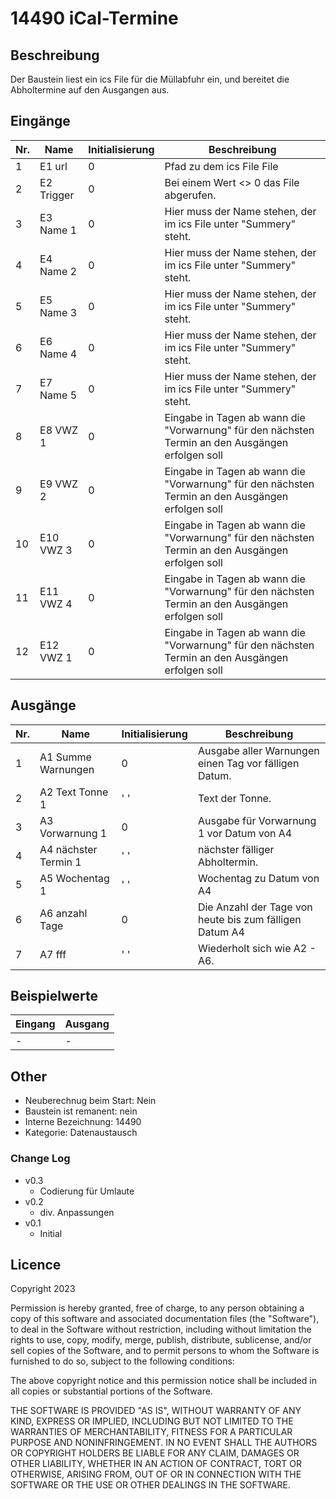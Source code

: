# 14490 iCal-Termine

## Beschreibung 

Der Baustein liest ein ics File für die Müllabfuhr ein, und bereitet die Abholtermine auf den Ausgangen aus.

## Eingänge

| Nr. | Name        | Initialisierung | Beschreibung                                                                                            |
|-----|-------------|-----------------|---------------------------------------------------------------------------------------------------------|
| 1   | E1 url      | 0               | Pfad zu dem ics File File                                                                               |
| 2   | E2 Trigger  | 0               | Bei einem Wert <> 0 das File abgerufen.                                                                 |
| 3   | E3 Name 1   | 0               | Hier muss der Name stehen, der im ics File unter "Summery" steht.      |
| 4   | E4 Name 2   | 0               | Hier muss der Name stehen, der im ics File unter "Summery" steht.     |    
| 5   | E5 Name 3   | 0               | Hier muss der Name stehen, der im ics File unter "Summery" steht.     |
| 6   | E6 Name 4   | 0               | Hier muss der Name stehen, der im ics File unter "Summery" steht.     |
| 7   | E7 Name 5   | 0               | Hier muss der Name stehen, der im ics File unter "Summery" steht.     |
| 8   | E8 VWZ 1    | 0               | Eingabe in Tagen ab wann die "Vorwarnung" für den nächsten Termin an den Ausgängen erfolgen soll        |
| 9   | E9 VWZ 2    | 0               | Eingabe in Tagen ab wann die "Vorwarnung" für den nächsten Termin an den Ausgängen erfolgen soll        |
| 10  | E10 VWZ 3   | 0               | Eingabe in Tagen ab wann die "Vorwarnung" für den nächsten Termin an den Ausgängen erfolgen soll        |
| 11  | E11 VWZ 4   | 0               | Eingabe in Tagen ab wann die "Vorwarnung" für den nächsten Termin an den Ausgängen erfolgen soll        |
| 12  | E12 VWZ 1   | 0               | Eingabe in Tagen ab wann die "Vorwarnung" für den nächsten Termin an den Ausgängen erfolgen soll        |


## Ausgänge

| Nr. | Name                 | Initialisierung | Beschreibung                                            |
|-----|----------------------|-----------------|---------------------------------------------------------|
| 1   | A1 Summe Warnungen   | 0               | Ausgabe aller Warnungen einen Tag vor fälligen Datum.   |
| 2   | A2 Text Tonne 1      | ' '             | Text der Tonne.                                         |
| 3   | A3 Vorwarnung 1      | 0               | Ausgabe für Vorwarnung 1 vor Datum von A4               |
| 4   | A4 nächster Termin 1 | ' '             | nächster fälliger Abholtermin.                          | 
| 5   | A5 Wochentag 1       | ' '             | Wochentag zu Datum von A4                               | 
| 6   | A6 anzahl Tage       | 0               | Die Anzahl der Tage von heute bis zum fälligen Datum A4 | 
| 7   | A7 fff               | ' '             | Wiederholt sich wie A2 - A6.                            | 

## Beispielwerte

| Eingang | Ausgang |
| --- | --- |
| - | - |


## Other

- Neuberechnug beim Start: Nein
- Baustein ist remanent: nein
- Interne Bezeichnung: 14490
- Kategorie: Datenaustausch

### Change Log
 - v0.3
   - Codierung für Umlaute
 - v0.2
   - div. Anpassungen
 - v0.1
   - Initial

   
   


## Licence

Copyright 2023

Permission is hereby granted, free of charge, to any person obtaining a copy of this software and associated documentation files (the "Software"), to deal in the Software without restriction, including without limitation the rights to use, copy, modify, merge, publish, distribute, sublicense, and/or sell copies of the Software, and to permit persons to whom the Software is furnished to do so, subject to the following conditions:

The above copyright notice and this permission notice shall be included in all copies or substantial portions of the Software.

THE SOFTWARE IS PROVIDED "AS IS", WITHOUT WARRANTY OF ANY KIND, EXPRESS OR IMPLIED, INCLUDING BUT NOT LIMITED TO THE WARRANTIES OF MERCHANTABILITY, FITNESS FOR A PARTICULAR PURPOSE AND NONINFRINGEMENT. IN NO EVENT SHALL THE AUTHORS OR COPYRIGHT HOLDERS BE LIABLE FOR ANY CLAIM, DAMAGES OR OTHER LIABILITY, WHETHER IN AN ACTION OF CONTRACT, TORT OR OTHERWISE, ARISING FROM, OUT OF OR IN CONNECTION WITH THE SOFTWARE OR THE USE OR OTHER DEALINGS IN THE SOFTWARE.

